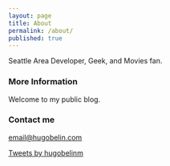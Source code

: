```yaml
---
layout: page
title: About
permalink: /about/
published: true
---
```


Seattle Area Developer, Geek, and Movies fan.

### More Information

Welcome to my public blog.

### Contact me

[email@hugobelin.com](mailto:email@hugobelin.com)

<a class="twitter-timeline" href="https://twitter.com/hugobelinm">Tweets by hugobelinm</a> <script async src="//platform.twitter.com/widgets.js" charset="utf-8"></script>
